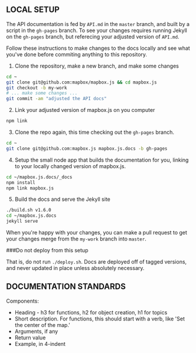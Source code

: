 ## LOCAL SETUP

The API documentation is fed by `API.md` in the `master` branch, and built by a script in the `gh-pages` branch. To see your changes requires running Jekyll on the `gh-pages` branch, but referecing your adjusted version of `API.md`.

Follow these instructions to make changes to the docs locally and see what you've done before commiting anything to this repository.

1. Clone the repository, make a new branch, and make some changes
```sh
cd ~
git clone git@github.com:mapbox/mapbox.js && cd mapbox.js
git checkout -b my-work
# ... make some changes ...
git commit -am "adjusted the API docs"
```

2. Link your adjusted version of mapbox.js on you computer
```sh
npm link
```

3. Clone the repo again, this time checking out the `gh-pages` branch.
```sh
cd ~ 
git clone git@github.com:mapbox.js mapbox.js.docs -b gh-pages
```

4. Setup the small node app that builds the documentation for you, linking to your locally changed version of mapbox.js.
```sh
cd ~/mapbox.js.docs/_docs
npm install
npm link mapbox.js
```

5. Build the docs and serve the Jekyll site
```sh
./build.sh v1.6.0
cd ~/mapbox.js.docs
jekyll serve
```

When you're happy with your changes, you can make a pull request to get your changes merge from the `my-work` branch into `master`.

###Do not deploy from this setup

That is, do not run `./deploy.sh`. Docs are deployed off of tagged versions, and never updated in place unless absolutely necessary.


## DOCUMENTATION STANDARDS

Components:

* Heading - h3 for functions, h2 for object creation, h1 for topics
* Short description. For functions, this should start with a verb, like
  'Set the center of the map.'
* Arguments, if any
* Return value
* Example, in 4-indent
